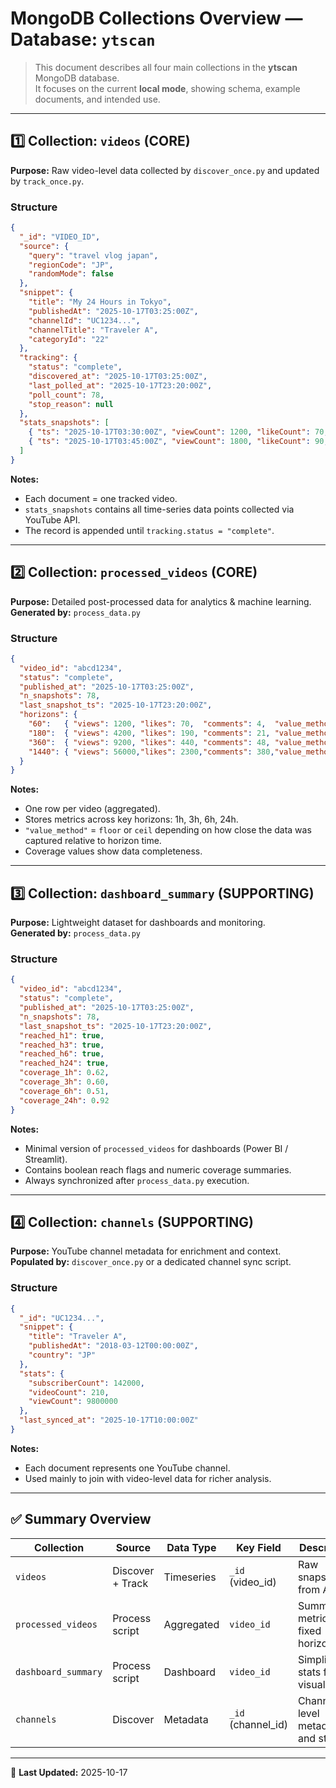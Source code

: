 # MongoDB Collections Overview — Database: `ytscan`

> This document describes all four main collections in the **ytscan** MongoDB database.  
> It focuses on the current **local mode**, showing schema, example documents, and intended use.

---

## 1️⃣ Collection: `videos` (CORE)

**Purpose:** Raw video-level data collected by `discover_once.py` and updated by `track_once.py`.

### Structure
```json
{
  "_id": "VIDEO_ID",
  "source": {
    "query": "travel vlog japan",
    "regionCode": "JP",
    "randomMode": false
  },
  "snippet": {
    "title": "My 24 Hours in Tokyo",
    "publishedAt": "2025-10-17T03:25:00Z",
    "channelId": "UC1234...",
    "channelTitle": "Traveler A",
    "categoryId": "22"
  },
  "tracking": {
    "status": "complete",
    "discovered_at": "2025-10-17T03:25:00Z",
    "last_polled_at": "2025-10-17T23:20:00Z",
    "poll_count": 78,
    "stop_reason": null
  },
  "stats_snapshots": [
    { "ts": "2025-10-17T03:30:00Z", "viewCount": 1200, "likeCount": 70, "commentCount": 4 },
    { "ts": "2025-10-17T03:45:00Z", "viewCount": 1800, "likeCount": 90, "commentCount": 6 }
  ]
}
```

**Notes:**
- Each document = one tracked video.  
- `stats_snapshots` contains all time-series data points collected via YouTube API.  
- The record is appended until `tracking.status = "complete"`.

---

## 2️⃣ Collection: `processed_videos` (CORE)

**Purpose:** Detailed post-processed data for analytics & machine learning.  
**Generated by:** `process_data.py`

### Structure
```json
{
  "video_id": "abcd1234",
  "status": "complete",
  "published_at": "2025-10-17T03:25:00Z",
  "n_snapshots": 78,
  "last_snapshot_ts": "2025-10-17T23:20:00Z",
  "horizons": {
    "60":   { "views": 1200, "likes": 70,  "comments": 4,  "value_method": "floor", "coverage_ratio": 0.62, "n_expected": 12, "n_available": 8 },
    "180":  { "views": 4200, "likes": 190, "comments": 21, "value_method": "floor", "coverage_ratio": 0.60, "n_expected": 28, "n_available": 17 },
    "360":  { "views": 9200, "likes": 440, "comments": 48, "value_method": "ceil",  "coverage_ratio": 0.51, "n_expected": 44, "n_available": 22 },
    "1440": { "views": 56000,"likes": 2300,"comments": 380,"value_method": "floor", "coverage_ratio": 0.92, "n_expected": 80, "n_available": 74 }
  }
}
```

**Notes:**
- One row per video (aggregated).  
- Stores metrics across key horizons: 1h, 3h, 6h, 24h.  
- `"value_method"` = `floor` or `ceil` depending on how close the data was captured relative to horizon time.  
- Coverage values show data completeness.  

---

## 3️⃣ Collection: `dashboard_summary` (SUPPORTING)

**Purpose:** Lightweight dataset for dashboards and monitoring.  
**Generated by:** `process_data.py`

### Structure
```json
{
  "video_id": "abcd1234",
  "status": "complete",
  "published_at": "2025-10-17T03:25:00Z",
  "n_snapshots": 78,
  "last_snapshot_ts": "2025-10-17T23:20:00Z",
  "reached_h1": true,
  "reached_h3": true,
  "reached_h6": true,
  "reached_h24": true,
  "coverage_1h": 0.62,
  "coverage_3h": 0.60,
  "coverage_6h": 0.51,
  "coverage_24h": 0.92
}
```

**Notes:**
- Minimal version of `processed_videos` for dashboards (Power BI / Streamlit).  
- Contains boolean reach flags and numeric coverage summaries.  
- Always synchronized after `process_data.py` execution.  

---

## 4️⃣ Collection: `channels` (SUPPORTING)

**Purpose:** YouTube channel metadata for enrichment and context.  
**Populated by:** `discover_once.py` or a dedicated channel sync script.

### Structure
```json
{
  "_id": "UC1234...",
  "snippet": {
    "title": "Traveler A",
    "publishedAt": "2018-03-12T00:00:00Z",
    "country": "JP"
  },
  "stats": {
    "subscriberCount": 142000,
    "videoCount": 210,
    "viewCount": 9800000
  },
  "last_synced_at": "2025-10-17T10:00:00Z"
}
```

**Notes:**
- Each document represents one YouTube channel.  
- Used mainly to join with video-level data for richer analysis.

---

## ✅ Summary Overview

| Collection | Source | Data Type | Key Field | Description |
|-------------|----------|------------|------------|--------------|
| `videos` | Discover + Track | Timeseries | `_id` (video_id) | Raw snapshots from API |
| `processed_videos` | Process script | Aggregated | `video_id` | Summarized metrics at fixed horizons |
| `dashboard_summary` | Process script | Dashboard | `video_id` | Simplified stats for visualization |
| `channels` | Discover | Metadata | `_id` (channel_id) | Channel-level metadata and stats |

---

📅 **Last Updated:** 2025-10-17
